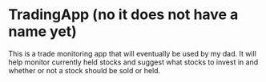 # TradingApp (no it does not have a name yet)
This is a trade monitoring app that will eventually be used by my dad. It will help monitor currently held stocks and suggest what stocks to invest in and whether or not a stock should be sold or held.
